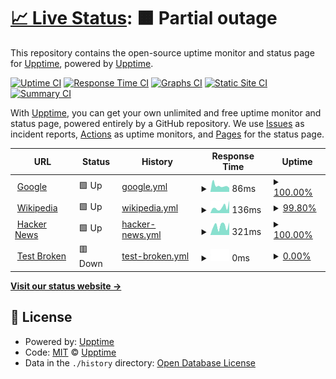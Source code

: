 # [📈 Live Status](https://demo.upptime.js.org): <!--live status--> **🟧 Partial outage**

This repository contains the open-source uptime monitor and status page for [Upptime](https://upptime.js.org), powered by [Upptime](https://github.com/upptime/upptime).

[![Uptime CI](https://github.com/080Andres080/upptime/workflows/Uptime%20CI/badge.svg)](https://github.com/080Andres080/upptime/actions?query=workflow%3A%22Uptime+CI%22)
[![Response Time CI](https://github.com/080Andres080/upptime/workflows/Response%20Time%20CI/badge.svg)](https://github.com/080Andres080/upptime/actions?query=workflow%3A%22Response+Time+CI%22)
[![Graphs CI](https://github.com/080Andres080/upptime/workflows/Graphs%20CI/badge.svg)](https://github.com/080Andres080/upptime/actions?query=workflow%3A%22Graphs+CI%22)
[![Static Site CI](https://github.com/080Andres080/upptime/workflows/Static%20Site%20CI/badge.svg)](https://github.com/080Andres080/upptime/actions?query=workflow%3A%22Static+Site+CI%22)
[![Summary CI](https://github.com/080Andres080/upptime/workflows/Summary%20CI/badge.svg)](https://github.com/080Andres080/upptime/actions?query=workflow%3A%22Summary+CI%22)

With [Upptime](https://upptime.js.org), you can get your own unlimited and free uptime monitor and status page, powered entirely by a GitHub repository. We use [Issues](https://github.com/upptime/upptime/issues) as incident reports, [Actions](https://github.com/080Andres080/upptime/actions) as uptime monitors, and [Pages](https://demo.upptime.js.org) for the status page.

<!--start: status pages-->
<!-- This summary is generated by Upptime (https://github.com/upptime/upptime) -->
<!-- Do not edit this manually, your changes will be overwritten -->
<!-- prettier-ignore -->
| URL | Status | History | Response Time | Uptime |
| --- | ------ | ------- | ------------- | ------ |
| <img alt="" src="https://icons.duckduckgo.com/ip3/www.google.com.ico" height="13"> [Google](https://www.google.com) | 🟩 Up | [google.yml](https://github.com/080Andres080/upptime/commits/HEAD/history/google.yml) | <details><summary><img alt="Response time graph" src="./graphs/google/response-time-week.png" height="20"> 86ms</summary><br><a href="https://demo.upptime.js.org/history/google"><img alt="Response time 117" src="https://img.shields.io/endpoint?url=https%3A%2F%2Fraw.githubusercontent.com%2F080Andres080%2Fupptime%2FHEAD%2Fapi%2Fgoogle%2Fresponse-time.json"></a><br><a href="https://demo.upptime.js.org/history/google"><img alt="24-hour response time 57" src="https://img.shields.io/endpoint?url=https%3A%2F%2Fraw.githubusercontent.com%2F080Andres080%2Fupptime%2FHEAD%2Fapi%2Fgoogle%2Fresponse-time-day.json"></a><br><a href="https://demo.upptime.js.org/history/google"><img alt="7-day response time 86" src="https://img.shields.io/endpoint?url=https%3A%2F%2Fraw.githubusercontent.com%2F080Andres080%2Fupptime%2FHEAD%2Fapi%2Fgoogle%2Fresponse-time-week.json"></a><br><a href="https://demo.upptime.js.org/history/google"><img alt="30-day response time 110" src="https://img.shields.io/endpoint?url=https%3A%2F%2Fraw.githubusercontent.com%2F080Andres080%2Fupptime%2FHEAD%2Fapi%2Fgoogle%2Fresponse-time-month.json"></a><br><a href="https://demo.upptime.js.org/history/google"><img alt="1-year response time 117" src="https://img.shields.io/endpoint?url=https%3A%2F%2Fraw.githubusercontent.com%2F080Andres080%2Fupptime%2FHEAD%2Fapi%2Fgoogle%2Fresponse-time-year.json"></a></details> | <details><summary><a href="https://demo.upptime.js.org/history/google">100.00%</a></summary><a href="https://demo.upptime.js.org/history/google"><img alt="All-time uptime 100.00%" src="https://img.shields.io/endpoint?url=https%3A%2F%2Fraw.githubusercontent.com%2F080Andres080%2Fupptime%2FHEAD%2Fapi%2Fgoogle%2Fuptime.json"></a><br><a href="https://demo.upptime.js.org/history/google"><img alt="24-hour uptime 100.00%" src="https://img.shields.io/endpoint?url=https%3A%2F%2Fraw.githubusercontent.com%2F080Andres080%2Fupptime%2FHEAD%2Fapi%2Fgoogle%2Fuptime-day.json"></a><br><a href="https://demo.upptime.js.org/history/google"><img alt="7-day uptime 100.00%" src="https://img.shields.io/endpoint?url=https%3A%2F%2Fraw.githubusercontent.com%2F080Andres080%2Fupptime%2FHEAD%2Fapi%2Fgoogle%2Fuptime-week.json"></a><br><a href="https://demo.upptime.js.org/history/google"><img alt="30-day uptime 100.00%" src="https://img.shields.io/endpoint?url=https%3A%2F%2Fraw.githubusercontent.com%2F080Andres080%2Fupptime%2FHEAD%2Fapi%2Fgoogle%2Fuptime-month.json"></a><br><a href="https://demo.upptime.js.org/history/google"><img alt="1-year uptime 100.00%" src="https://img.shields.io/endpoint?url=https%3A%2F%2Fraw.githubusercontent.com%2F080Andres080%2Fupptime%2FHEAD%2Fapi%2Fgoogle%2Fuptime-year.json"></a></details>
| <img alt="" src="https://icons.duckduckgo.com/ip3/en.wikipedia.org.ico" height="13"> [Wikipedia](https://en.wikipedia.org) | 🟩 Up | [wikipedia.yml](https://github.com/080Andres080/upptime/commits/HEAD/history/wikipedia.yml) | <details><summary><img alt="Response time graph" src="./graphs/wikipedia/response-time-week.png" height="20"> 136ms</summary><br><a href="https://demo.upptime.js.org/history/wikipedia"><img alt="Response time 215" src="https://img.shields.io/endpoint?url=https%3A%2F%2Fraw.githubusercontent.com%2F080Andres080%2Fupptime%2FHEAD%2Fapi%2Fwikipedia%2Fresponse-time.json"></a><br><a href="https://demo.upptime.js.org/history/wikipedia"><img alt="24-hour response time 289" src="https://img.shields.io/endpoint?url=https%3A%2F%2Fraw.githubusercontent.com%2F080Andres080%2Fupptime%2FHEAD%2Fapi%2Fwikipedia%2Fresponse-time-day.json"></a><br><a href="https://demo.upptime.js.org/history/wikipedia"><img alt="7-day response time 136" src="https://img.shields.io/endpoint?url=https%3A%2F%2Fraw.githubusercontent.com%2F080Andres080%2Fupptime%2FHEAD%2Fapi%2Fwikipedia%2Fresponse-time-week.json"></a><br><a href="https://demo.upptime.js.org/history/wikipedia"><img alt="30-day response time 180" src="https://img.shields.io/endpoint?url=https%3A%2F%2Fraw.githubusercontent.com%2F080Andres080%2Fupptime%2FHEAD%2Fapi%2Fwikipedia%2Fresponse-time-month.json"></a><br><a href="https://demo.upptime.js.org/history/wikipedia"><img alt="1-year response time 215" src="https://img.shields.io/endpoint?url=https%3A%2F%2Fraw.githubusercontent.com%2F080Andres080%2Fupptime%2FHEAD%2Fapi%2Fwikipedia%2Fresponse-time-year.json"></a></details> | <details><summary><a href="https://demo.upptime.js.org/history/wikipedia">99.80%</a></summary><a href="https://demo.upptime.js.org/history/wikipedia"><img alt="All-time uptime 100.00%" src="https://img.shields.io/endpoint?url=https%3A%2F%2Fraw.githubusercontent.com%2F080Andres080%2Fupptime%2FHEAD%2Fapi%2Fwikipedia%2Fuptime.json"></a><br><a href="https://demo.upptime.js.org/history/wikipedia"><img alt="24-hour uptime 100.00%" src="https://img.shields.io/endpoint?url=https%3A%2F%2Fraw.githubusercontent.com%2F080Andres080%2Fupptime%2FHEAD%2Fapi%2Fwikipedia%2Fuptime-day.json"></a><br><a href="https://demo.upptime.js.org/history/wikipedia"><img alt="7-day uptime 99.80%" src="https://img.shields.io/endpoint?url=https%3A%2F%2Fraw.githubusercontent.com%2F080Andres080%2Fupptime%2FHEAD%2Fapi%2Fwikipedia%2Fuptime-week.json"></a><br><a href="https://demo.upptime.js.org/history/wikipedia"><img alt="30-day uptime 99.95%" src="https://img.shields.io/endpoint?url=https%3A%2F%2Fraw.githubusercontent.com%2F080Andres080%2Fupptime%2FHEAD%2Fapi%2Fwikipedia%2Fuptime-month.json"></a><br><a href="https://demo.upptime.js.org/history/wikipedia"><img alt="1-year uptime 99.99%" src="https://img.shields.io/endpoint?url=https%3A%2F%2Fraw.githubusercontent.com%2F080Andres080%2Fupptime%2FHEAD%2Fapi%2Fwikipedia%2Fuptime-year.json"></a></details>
| <img alt="" src="https://icons.duckduckgo.com/ip3/news.ycombinator.com.ico" height="13"> [Hacker News](https://news.ycombinator.com) | 🟩 Up | [hacker-news.yml](https://github.com/080Andres080/upptime/commits/HEAD/history/hacker-news.yml) | <details><summary><img alt="Response time graph" src="./graphs/hacker-news/response-time-week.png" height="20"> 321ms</summary><br><a href="https://demo.upptime.js.org/history/hacker-news"><img alt="Response time 320" src="https://img.shields.io/endpoint?url=https%3A%2F%2Fraw.githubusercontent.com%2F080Andres080%2Fupptime%2FHEAD%2Fapi%2Fhacker-news%2Fresponse-time.json"></a><br><a href="https://demo.upptime.js.org/history/hacker-news"><img alt="24-hour response time 442" src="https://img.shields.io/endpoint?url=https%3A%2F%2Fraw.githubusercontent.com%2F080Andres080%2Fupptime%2FHEAD%2Fapi%2Fhacker-news%2Fresponse-time-day.json"></a><br><a href="https://demo.upptime.js.org/history/hacker-news"><img alt="7-day response time 321" src="https://img.shields.io/endpoint?url=https%3A%2F%2Fraw.githubusercontent.com%2F080Andres080%2Fupptime%2FHEAD%2Fapi%2Fhacker-news%2Fresponse-time-week.json"></a><br><a href="https://demo.upptime.js.org/history/hacker-news"><img alt="30-day response time 325" src="https://img.shields.io/endpoint?url=https%3A%2F%2Fraw.githubusercontent.com%2F080Andres080%2Fupptime%2FHEAD%2Fapi%2Fhacker-news%2Fresponse-time-month.json"></a><br><a href="https://demo.upptime.js.org/history/hacker-news"><img alt="1-year response time 320" src="https://img.shields.io/endpoint?url=https%3A%2F%2Fraw.githubusercontent.com%2F080Andres080%2Fupptime%2FHEAD%2Fapi%2Fhacker-news%2Fresponse-time-year.json"></a></details> | <details><summary><a href="https://demo.upptime.js.org/history/hacker-news">100.00%</a></summary><a href="https://demo.upptime.js.org/history/hacker-news"><img alt="All-time uptime 100.00%" src="https://img.shields.io/endpoint?url=https%3A%2F%2Fraw.githubusercontent.com%2F080Andres080%2Fupptime%2FHEAD%2Fapi%2Fhacker-news%2Fuptime.json"></a><br><a href="https://demo.upptime.js.org/history/hacker-news"><img alt="24-hour uptime 100.00%" src="https://img.shields.io/endpoint?url=https%3A%2F%2Fraw.githubusercontent.com%2F080Andres080%2Fupptime%2FHEAD%2Fapi%2Fhacker-news%2Fuptime-day.json"></a><br><a href="https://demo.upptime.js.org/history/hacker-news"><img alt="7-day uptime 100.00%" src="https://img.shields.io/endpoint?url=https%3A%2F%2Fraw.githubusercontent.com%2F080Andres080%2Fupptime%2FHEAD%2Fapi%2Fhacker-news%2Fuptime-week.json"></a><br><a href="https://demo.upptime.js.org/history/hacker-news"><img alt="30-day uptime 100.00%" src="https://img.shields.io/endpoint?url=https%3A%2F%2Fraw.githubusercontent.com%2F080Andres080%2Fupptime%2FHEAD%2Fapi%2Fhacker-news%2Fuptime-month.json"></a><br><a href="https://demo.upptime.js.org/history/hacker-news"><img alt="1-year uptime 99.99%" src="https://img.shields.io/endpoint?url=https%3A%2F%2Fraw.githubusercontent.com%2F080Andres080%2Fupptime%2FHEAD%2Fapi%2Fhacker-news%2Fuptime-year.json"></a></details>
| <img alt="" src="https://icons.duckduckgo.com/ip3/thissitedoesnotexist.koj.co.ico" height="13"> [Test Broken](https://thissitedoesnotexist.koj.co) | 🟥 Down | [test-broken.yml](https://github.com/080Andres080/upptime/commits/HEAD/history/test-broken.yml) | <details><summary><img alt="Response time graph" src="./graphs/test-broken/response-time-week.png" height="20"> 0ms</summary><br><a href="https://demo.upptime.js.org/history/test-broken"><img alt="Response time 0" src="https://img.shields.io/endpoint?url=https%3A%2F%2Fraw.githubusercontent.com%2F080Andres080%2Fupptime%2FHEAD%2Fapi%2Ftest-broken%2Fresponse-time.json"></a><br><a href="https://demo.upptime.js.org/history/test-broken"><img alt="24-hour response time 0" src="https://img.shields.io/endpoint?url=https%3A%2F%2Fraw.githubusercontent.com%2F080Andres080%2Fupptime%2FHEAD%2Fapi%2Ftest-broken%2Fresponse-time-day.json"></a><br><a href="https://demo.upptime.js.org/history/test-broken"><img alt="7-day response time 0" src="https://img.shields.io/endpoint?url=https%3A%2F%2Fraw.githubusercontent.com%2F080Andres080%2Fupptime%2FHEAD%2Fapi%2Ftest-broken%2Fresponse-time-week.json"></a><br><a href="https://demo.upptime.js.org/history/test-broken"><img alt="30-day response time 0" src="https://img.shields.io/endpoint?url=https%3A%2F%2Fraw.githubusercontent.com%2F080Andres080%2Fupptime%2FHEAD%2Fapi%2Ftest-broken%2Fresponse-time-month.json"></a><br><a href="https://demo.upptime.js.org/history/test-broken"><img alt="1-year response time 0" src="https://img.shields.io/endpoint?url=https%3A%2F%2Fraw.githubusercontent.com%2F080Andres080%2Fupptime%2FHEAD%2Fapi%2Ftest-broken%2Fresponse-time-year.json"></a></details> | <details><summary><a href="https://demo.upptime.js.org/history/test-broken">0.00%</a></summary><a href="https://demo.upptime.js.org/history/test-broken"><img alt="All-time uptime 0.00%" src="https://img.shields.io/endpoint?url=https%3A%2F%2Fraw.githubusercontent.com%2F080Andres080%2Fupptime%2FHEAD%2Fapi%2Ftest-broken%2Fuptime.json"></a><br><a href="https://demo.upptime.js.org/history/test-broken"><img alt="24-hour uptime 0.00%" src="https://img.shields.io/endpoint?url=https%3A%2F%2Fraw.githubusercontent.com%2F080Andres080%2Fupptime%2FHEAD%2Fapi%2Ftest-broken%2Fuptime-day.json"></a><br><a href="https://demo.upptime.js.org/history/test-broken"><img alt="7-day uptime 0.00%" src="https://img.shields.io/endpoint?url=https%3A%2F%2Fraw.githubusercontent.com%2F080Andres080%2Fupptime%2FHEAD%2Fapi%2Ftest-broken%2Fuptime-week.json"></a><br><a href="https://demo.upptime.js.org/history/test-broken"><img alt="30-day uptime 0.00%" src="https://img.shields.io/endpoint?url=https%3A%2F%2Fraw.githubusercontent.com%2F080Andres080%2Fupptime%2FHEAD%2Fapi%2Ftest-broken%2Fuptime-month.json"></a><br><a href="https://demo.upptime.js.org/history/test-broken"><img alt="1-year uptime 0.00%" src="https://img.shields.io/endpoint?url=https%3A%2F%2Fraw.githubusercontent.com%2F080Andres080%2Fupptime%2FHEAD%2Fapi%2Ftest-broken%2Fuptime-year.json"></a></details>

<!--end: status pages-->

[**Visit our status website →**](https://demo.upptime.js.org)

## 📄 License

- Powered by: [Upptime](https://github.com/upptime/upptime)
- Code: [MIT](./LICENSE) © [Upptime](https://upptime.js.org)
- Data in the `./history` directory: [Open Database License](https://opendatacommons.org/licenses/odbl/1-0/)
